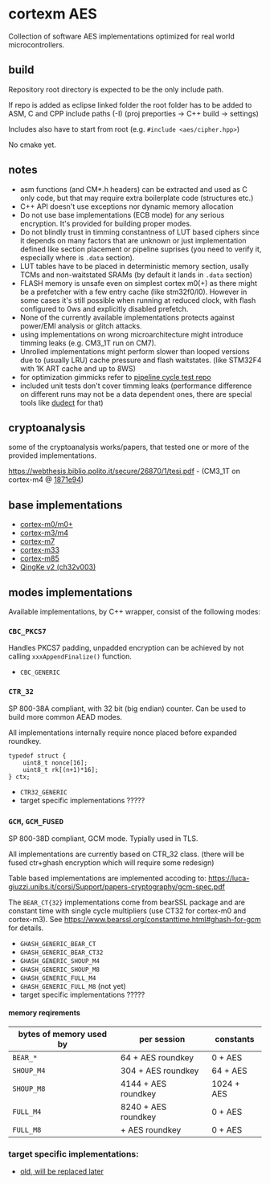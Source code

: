 # cortexm AES

Collection of software AES implementations optimized for real world microcontrollers.

## build

Repository root directory is expected to be the only include path.

If repo is added as eclipse linked folder the root folder has to be added to ASM, C and CPP include paths (-I)
(proj preporties -> C++ build -> settings)

Includes also have to start from root (e.g. `#include <aes/cipher.hpp>`)

No cmake yet.

## notes

- asm functions (and CM*.h headers) can be extracted and used as C only code, but that may require extra boilerplate code (structures etc.)
- C++ API doesn't use exceptions nor dynamic memory allocation
- Do not use base implementations (ECB mode) for any serious encryption. It's provided for building proper modes.
- Do not blindly trust in timming constantness of LUT based ciphers since it depends on many factors that are 
unknown or just implementation defined like section placement or pipeline suprises (you need to verify it, especially where is `.data` 
section).
- LUT tables have to be placed in deterministic memory section, usally TCMs and non-waitstated SRAMs (by default it lands in `.data` section)
- FLASH memory is unsafe even on simplest cortex m0(+) as there might be a prefetcher with a few entry cache (like stm32f0/l0).
However in some cases it's still possible when running at reduced clock, with flash configured to 0ws and explicitly disabled prefetch.
- None of the currently available implementations protects against power/EMI analysis or glitch attacks.
- using implementations on wrong microarchitecture might introduce timming leaks (e.g. CM3_1T run on CM7).
- Unrolled implementations might perform slower than looped versions due to (usually LRU) cache pressure and flash waitstates. (like STM32F4 with 1K ART cache and up to 8WS)
- for optimization gimmicks refer to [pipeline cycle test repo](https://github.com/jnk0le/random/tree/master/pipeline%20cycle%20test)
- included unit tests don't cover timming leaks (performance difference on different runs may not be a data dependent ones,
there are special tools like [dudect](https://eprint.iacr.org/2016/1123.pdf) for that)

## cryptoanalysis 

some of the cryptoanalysis works/papers, that tested one or more of the provided implementations.

https://webthesis.biblio.polito.it/secure/26870/1/tesi.pdf - (CM3_1T on cortex-m4 @ [1871e94](https://github.com/jnk0le/cortexm-AES/tree/1871e94c9c74e95fbfd9a5682b14941878ca2adb))

## base implementations

- [cortex-m0/m0+](doc/aes/CM0_details.md)
- [cortex-m3/m4](doc/aes/CM3_CM4_details.md)
- [cortex-m7](doc/aes/CM7_details.md)
- [cortex-m33](doc/aes/CM33_details.md)
- [cortex-m85](doc/aes/CM85_details.md)
- [QingKe v2 (ch32v003)](doc/aes/QKv2_details.md)

## modes implementations

Available implementations, by C++ wrapper, consist of the following modes: 

### `CBC_PKCS7`

Handles PKCS7 padding, unpadded encryption can be achieved by not calling `xxxAppendFinalize()` function.

- `CBC_GENERIC`

### `CTR_32`

SP 800-38A compliant, with 32 bit (big endian) counter.
Can be used to build more common AEAD modes.

All implementations internally require nonce placed before expanded roundkey.

```
typedef struct {
    uint8_t nonce[16];
    uint8_t rk[(n+1)*16];
} ctx;
```

- `CTR32_GENERIC`
- target specific implementations ?????


### `GCM`, `GCM_FUSED`

SP 800-38D compliant, GCM mode. Typially used in TLS.

All implementations are currently based on CTR_32 class. (there will be fused ctr+ghash encryption which will require some redesign)

Table based implementations are implemented accoding to:
https://luca-giuzzi.unibs.it/corsi/Support/papers-cryptography/gcm-spec.pdf

The `BEAR_CT{32}` implementations come from bearSSL package and are constant time with
single cycle multipliers (use CT32 for cortex-m0 and cortex-m3).
See https://www.bearssl.org/constanttime.html#ghash-for-gcm for details.


- `GHASH_GENERIC_BEAR_CT`
- `GHASH_GENERIC_BEAR_CT32`
- `GHASH_GENERIC_SHOUP_M4`
- `GHASH_GENERIC_SHOUP_M8`
- `GHASH_GENERIC_FULL_M4`
- `GHASH_GENERIC_FULL_M8` (not yet)
- target specific implementations ?????

#### memory reqirements

| bytes of memory used by | per session | constants |
|-------------------------|-------------|-----------|
| `BEAR_*`          | 64 + AES roundkey | 0 + AES   |
| `SHOUP_M4`       | 304 + AES roundkey | 64 + AES  |
| `SHOUP_M8`       | 4144 + AES roundkey | 1024 + AES |
| `FULL_M4`        | 8240 + AES roundkey | 0 + AES    |
| `FULL_M8`        |  + AES roundkey | 0 + AES    |




### target specific implementations:


- [old, will be replaced later](doc/aes/modes_old.md)